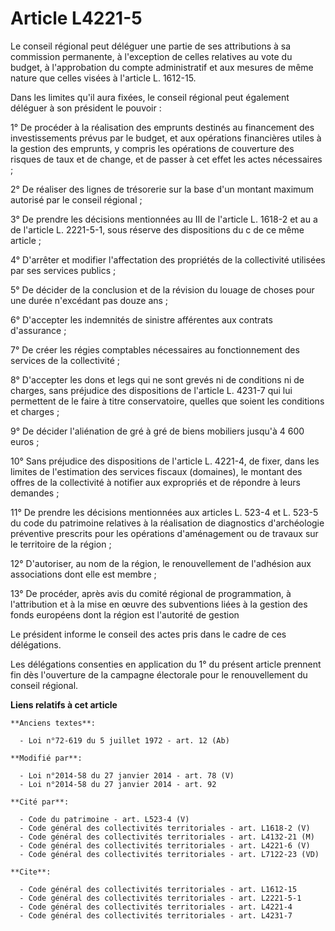 # Article L4221-5

Le conseil régional peut déléguer une partie de ses attributions à sa commission permanente, à l'exception de celles
relatives au vote du budget, à l'approbation du compte administratif et aux mesures de même nature que celles visées à
l'article L. 1612-15. 

Dans les limites qu'il aura fixées, le conseil régional peut également déléguer à son président le pouvoir : 

1° De procéder à la réalisation des emprunts destinés au financement des investissements prévus par le budget, et aux
opérations financières utiles à la gestion des emprunts, y compris les opérations de couverture des risques de taux et de
change, et de passer à cet effet les actes nécessaires ; 

2° De réaliser des lignes de trésorerie sur la base d'un montant maximum autorisé par le conseil régional ; 

3° De prendre les décisions mentionnées au III de l'article L. 1618-2 et au a de l'article L. 2221-5-1, sous réserve des
dispositions du c de ce même article ; 

4° D'arrêter et modifier l'affectation des propriétés de la collectivité utilisées par ses services publics ; 

5° De décider de la conclusion et de la révision du louage de choses pour une durée n'excédant pas douze ans ; 

6° D'accepter les indemnités de sinistre afférentes aux contrats d'assurance ; 

7° De créer les régies comptables nécessaires au fonctionnement des services de la collectivité ; 

8° D'accepter les dons et legs qui ne sont grevés ni de conditions ni de charges, sans préjudice des dispositions de
l'article L. 4231-7 qui lui permettent de le faire à titre conservatoire, quelles que soient les conditions et charges ; 

9° De décider l'aliénation de gré à gré de biens mobiliers jusqu'à 4 600 euros ; 

10° Sans préjudice des dispositions de l'article L. 4221-4, de fixer, dans les limites de l'estimation des services fiscaux
(domaines), le montant des offres de la collectivité à notifier aux expropriés et de répondre à leurs demandes ; 

11° De prendre les décisions mentionnées aux articles L. 523-4 et L. 523-5 du code du patrimoine relatives à la réalisation
de diagnostics d'archéologie préventive prescrits pour les opérations d'aménagement ou de travaux sur le territoire de la
région ;

12° D'autoriser, au nom de la région, le renouvellement de l'adhésion aux associations dont elle est membre ;

13° De procéder, après avis du comité régional de programmation, à l'attribution et à la mise en œuvre des subventions liées
à la gestion des fonds européens dont la région est l'autorité de gestion

Le président informe le conseil des actes pris dans le cadre de ces délégations.

Les délégations consenties en application du 1° du présent article prennent fin dès l'ouverture de la campagne électorale
pour le renouvellement du conseil régional.

**Liens relatifs à cet article**

	**Anciens textes**:

	  - Loi n°72-619 du 5 juillet 1972 - art. 12 (Ab)

	**Modifié par**:

	  - Loi n°2014-58 du 27 janvier 2014 - art. 78 (V)
	  - Loi n°2014-58 du 27 janvier 2014 - art. 92

	**Cité par**:

	  - Code du patrimoine - art. L523-4 (V)
	  - Code général des collectivités territoriales - art. L1618-2 (V)
	  - Code général des collectivités territoriales - art. L4132-21 (M)
	  - Code général des collectivités territoriales - art. L4221-6 (V)
	  - Code général des collectivités territoriales - art. L7122-23 (VD)

	**Cite**:

	  - Code général des collectivités territoriales - art. L1612-15
	  - Code général des collectivités territoriales - art. L2221-5-1
	  - Code général des collectivités territoriales - art. L4221-4
	  - Code général des collectivités territoriales - art. L4231-7
